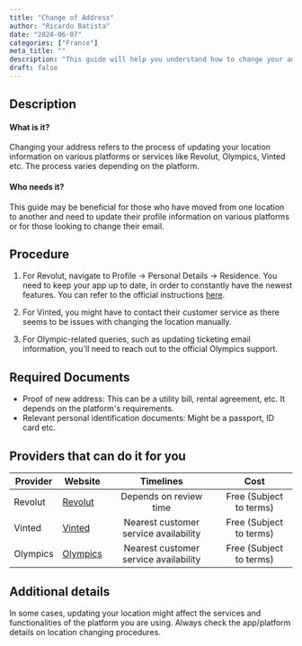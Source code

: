 ```yaml
---
title: "Change of Address"
author: "Ricardo Batista"
date: "2024-06-07"
categories: ["France"]
meta_title: ""
description: "This guide will help you understand how to change your address."
draft: false
---
```


## Description
#### What is it?
Changing your address refers to the process of updating your location information on various platforms or services like Revolut, Olympics, Vinted etc. The process varies depending on the platform.

#### Who needs it?
This guide may be beneficial for those who have moved from one location to another and need to update their profile information on various platforms or for those looking to change their email. 

## Procedure
1. For Revolut, navigate to Profile → Personal Details → Residence. You need to keep your app up to date, in order to constantly have the newest features. 
You can refer to the official instructions [here](https://www.revolut.com/help/profile-settings/my-personal-details/can-i-change-my-personal-details?lang=en).

2. For Vinted, you might have to contact their customer service as there seems to be issues with changing the location manually.

3. For Olympic-related queries, such as updating ticketing email information, you'll need to reach out to the official Olympics support.

## Required Documents
* Proof of new address: This can be a utility bill, rental agreement, etc. It depends on the platform's requirements.
* Relevant personal identification documents: Might be a passport, ID card etc.

## Providers that can do it for you

| Provider        |     Website     |     Timelines    |       Cost      |
| --------------- | --------------- |  :-------------: | :-------------: |
| Revolut      |  [Revolut](https://www.revolut.com)      |      Depends on review time      |        Free (Subject to terms)       |
| Vinted | [Vinted](https://www.vinted.com/) | Nearest customer service availability | Free (Subject to terms) |
| Olympics | [Olympics](https://www.olympic.org/) | Nearest customer service availability | Free (Subject to terms) |

## Additional details
In some cases, updating your location might affect the services and functionalities of the platform you are using. Always check the app/platform details on location changing procedures.
